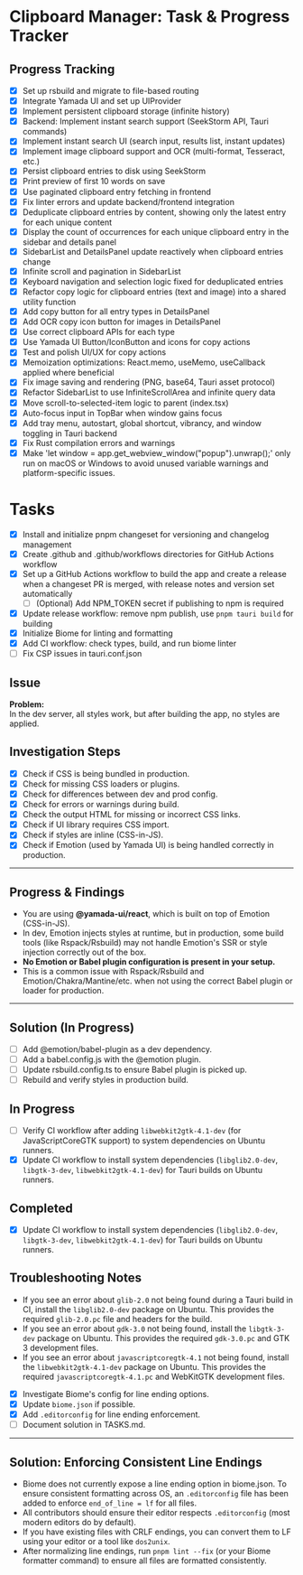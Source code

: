 # Clipboard Manager: Task & Progress Tracker

## Progress Tracking

- [x] Set up rsbuild and migrate to file-based routing
- [x] Integrate Yamada UI and set up UIProvider
- [x] Implement persistent clipboard storage (infinite history)
- [x] Backend: Implement instant search support (SeekStorm API, Tauri commands)
- [x] Implement instant search UI (search input, results list, instant updates)
- [x] Implement image clipboard support and OCR (multi-format, Tesseract, etc.)
- [x] Persist clipboard entries to disk using SeekStorm
- [x] Print preview of first 10 words on save
- [x] Use paginated clipboard entry fetching in frontend
- [x] Fix linter errors and update backend/frontend integration
- [x] Deduplicate clipboard entries by content, showing only the latest entry for each unique content
- [x] Display the count of occurrences for each unique clipboard entry in the sidebar and details panel
- [x] SidebarList and DetailsPanel update reactively when clipboard entries change
- [x] Infinite scroll and pagination in SidebarList
- [x] Keyboard navigation and selection logic fixed for deduplicated entries
- [x] Refactor copy logic for clipboard entries (text and image) into a shared utility function
- [x] Add copy button for all entry types in DetailsPanel
- [x] Add OCR copy icon button for images in DetailsPanel
- [x] Use correct clipboard APIs for each type
- [x] Use Yamada UI Button/IconButton and icons for copy actions
- [x] Test and polish UI/UX for copy actions
- [x] Memoization optimizations: React.memo, useMemo, useCallback applied where beneficial
- [x] Fix image saving and rendering (PNG, base64, Tauri asset protocol)
- [x] Refactor SidebarList to use InfiniteScrollArea and infinite query data
- [x] Move scroll-to-selected-item logic to parent (index.tsx)
- [x] Auto-focus input in TopBar when window gains focus
- [x] Add tray menu, autostart, global shortcut, vibrancy, and window toggling in Tauri backend
- [x] Fix Rust compilation errors and warnings
- [x] Make 'let window = app.get_webview_window("popup").unwrap();' only run on macOS or Windows to avoid unused variable warnings and platform-specific issues.

# Tasks

- [x] Install and initialize pnpm changeset for versioning and changelog management
- [x] Create .github and .github/workflows directories for GitHub Actions workflow
- [x] Set up a GitHub Actions workflow to build the app and create a release when a changeset PR is merged, with release notes and version set automatically
  - [ ] (Optional) Add NPM_TOKEN secret if publishing to npm is required
- [x] Update release workflow: remove npm publish, use `pnpm tauri build` for building
- [x] Initialize Biome for linting and formatting
- [x] Add CI workflow: check types, build, and run biome linter
- [ ] Fix CSP issues in tauri.conf.json

## Issue

**Problem:**  
In the dev server, all styles work, but after building the app, no styles are applied.

## Investigation Steps

- [x] Check if CSS is being bundled in production.
- [x] Check for missing CSS loaders or plugins.
- [x] Check for differences between dev and prod config.
- [x] Check for errors or warnings during build.
- [x] Check the output HTML for missing or incorrect CSS links.
- [x] Check if UI library requires CSS import.
- [x] Check if styles are inline (CSS-in-JS).
- [x] Check if Emotion (used by Yamada UI) is being handled correctly in production.

---

## Progress & Findings

- You are using **@yamada-ui/react**, which is built on top of Emotion (CSS-in-JS).
- In dev, Emotion injects styles at runtime, but in production, some build tools (like Rspack/Rsbuild) may not handle Emotion's SSR or style injection correctly out of the box.
- **No Emotion or Babel plugin configuration is present in your setup.**
- This is a common issue with Rspack/Rsbuild and Emotion/Chakra/Mantine/etc. when not using the correct Babel plugin or loader for production.

---

## Solution (In Progress)

- [ ] Add @emotion/babel-plugin as a dev dependency.
- [ ] Add a babel.config.js with the @emotion plugin.
- [ ] Update rsbuild.config.ts to ensure Babel plugin is picked up.
- [ ] Rebuild and verify styles in production build.

## In Progress

- [ ] Verify CI workflow after adding `libwebkit2gtk-4.1-dev` (for JavaScriptCoreGTK support) to system dependencies on Ubuntu runners.
- [x] Update CI workflow to install system dependencies (`libglib2.0-dev`, `libgtk-3-dev`, `libwebkit2gtk-4.1-dev`) for Tauri builds on Ubuntu runners.

## Completed

- [x] Update CI workflow to install system dependencies (`libglib2.0-dev`, `libgtk-3-dev`, `libwebkit2gtk-4.1-dev`) for Tauri builds on Ubuntu runners.

## Troubleshooting Notes

- If you see an error about `glib-2.0` not being found during a Tauri build in CI, install the `libglib2.0-dev` package on Ubuntu. This provides the required `glib-2.0.pc` file and headers for the build.
- If you see an error about `gdk-3.0` not being found, install the `libgtk-3-dev` package on Ubuntu. This provides the required `gdk-3.0.pc` and GTK 3 development files.
- If you see an error about `javascriptcoregtk-4.1` not being found, install the `libwebkit2gtk-4.1-dev` package on Ubuntu. This provides the required `javascriptcoregtk-4.1.pc` and WebKitGTK development files.

- [x] Investigate Biome's config for line ending options.
- [x] Update `biome.json` if possible.
- [x] Add `.editorconfig` for line ending enforcement.
- [ ] Document solution in TASKS.md.

---

## Solution: Enforcing Consistent Line Endings

- Biome does not currently expose a line ending option in biome.json. To ensure consistent formatting across OS, an `.editorconfig` file has been added to enforce `end_of_line = lf` for all files.
- All contributors should ensure their editor respects `.editorconfig` (most modern editors do by default).
- If you have existing files with CRLF endings, you can convert them to LF using your editor or a tool like `dos2unix`.
- After normalizing line endings, run `pnpm lint --fix` (or your Biome formatter command) to ensure all files are formatted consistently.

